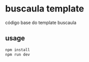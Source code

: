 # buscaula template

código base do template buscaula

## usage

```bash
npm install
npm run dev
```

